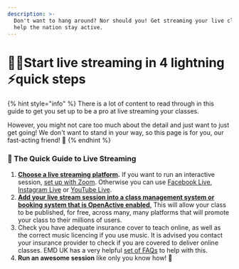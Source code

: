 ```yaml
---
description: >-
  Don't want to hang around? Nor should you! Get streaming your live classes and
  help the nation stay active.
---
```


# 🏃‍♂️Start live streaming in 4 lightning ⚡️quick steps

{% hint style="info" %}
There is a lot of content to read through in this guide to get you set up to be a pro at live streaming your classes.

However, you might not care too much about the detail and just want to just get going! We don't want to stand in your way, so this page is for you, our fast-acting friend! 🤗
{% endhint %}

###  🏇 The Quick Guide to Live Streaming

1. [**Choose a live streaming platform**](../how-to-set-up-for-live-streaming/your-tech-set-up/choosing-a-live-streaming-solution/)**.** If you want to run an interactive session, [set up with Zoom](../how-to-set-up-for-live-streaming/your-tech-set-up/choosing-a-live-streaming-solution/using-zoom.md). Otherwise you can use [Facebook Live](../how-to-set-up-for-live-streaming/your-tech-set-up/choosing-a-live-streaming-solution/using-facebook-live.md), [Instagram Live](../how-to-set-up-for-live-streaming/your-tech-set-up/choosing-a-live-streaming-solution/using-instagram-live.md) or [YouTube Live](../how-to-set-up-for-live-streaming/your-tech-set-up/choosing-a-live-streaming-solution/using-youtube-live.md). 
2. [**Add your live stream session into a class management system or booking system that is OpenActive enabled**.](../how-to-set-up-for-live-streaming/getting-your-class-out-there/increasing-the-visibility-of-your-live-streamed-classes.md) This will allow your class to be published, for free, across many, many platforms that will promote your class to their millions of users. 
3. Check you have adequate insurance cover to teach online, as well as the correct music licencing if you use music. It is advised you contact your insurance provider to check if you are covered to deliver online classes. EMD UK has a very helpful [set of FAQs](https://emduk.org/wp-content/uploads/2020/04/Coronavirus-FAQs-for-instructors-03042020.pdf) to help with this. 
4. **Run an awesome session** like only you know how! **💪**

